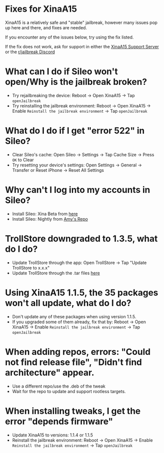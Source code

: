 # Fixes for XinaA15
XinaA15 is a relatively safe and "stable" jailbreak, however many issues pop up here and there, and fixes are needed.

If you encounter any of the issues below, try using the fix listed.

If the fix does not work, ask for support in either the [XinaA15 Support Server](https://discord.gg/G36MhwWAd3) or the [r/jailbreak Discord](https://discord.gg/jb)


# What can I do if Sileo won't open/Why is the jailbreak broken?
- Try rejailbreaking the device: Reboot → Open XinaA15 → Tap `openJailbreak`
- Try reinstalling the jailbreak environment: Reboot → Open XinaA15 → Enable `Reinstall the jailbreak environment` → Tap `openJailbreak`

# What do I do if I get "error 522" in Sileo?
- Clear Sileo's cache: Open Sileo → Settings → Tap Cache Size → Press `OK` to Clear
- Try resetting your device's settings: Open Settings → General → Transfer or Reset iPhone → Reset All Settings

# Why can't I log into my accounts in Sileo?
- Install Sileo: Xina Beta from [here](https://github.com/Sileo/Sileo/releases/tag/xina-beta-2)
- Install Sileo: Nightly from [Amy's Repo](https://repo.anamy.gay)

# TrollStore downgraded to 1.3.5, what do I do?
- Update TrollStore through the app: Open TrollStore → Tap "Update TrollStore to x.x.x"
- Update TrollStore through the .tar files [here](https://github.com/opa334/TrollStore/releases)

# Using XinaA15 1.1.5, the 35 packages won't all update, what do I do?
- Don't update any of these packages when using version 1.1.5.
- If you upgraded some of them already, fix that by: Reboot → Open XinaA15 → Enable `Reinstall the jailbreak environment` → Tap `openJailbreak` 

# When adding repos, errors: "Could not find release file", "Didn't find architecture" appear.
- Use a different repo/use the .deb of the tweak
- Wait for the repo to update and support rootless targets.

# When installing tweaks, I get the error "depends firmware"
- Update XinaA15 to versions: 1.1.4 or 1.1.5
- Reinstall the jailbreak environment: Reboot → Open XinaA15 → Enable `Reinstall the jailbreak environment` → Tap `openJailbreak`

